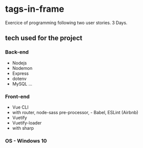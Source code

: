 # tags-in-frame
Exercice of programming following two user stories. 3 Days.

## tech used for the project

### Back-end
- Nodejs
- Nodemon
- Express
- dotenv
- MySQL
...

### Front-end
- Vue CLI
- with router, node-sass pre-processor, - Babel, ESLint (Airbnb)
- Vuetify
- Vuetify-loader 
- with sharp

### OS - Windows 10


